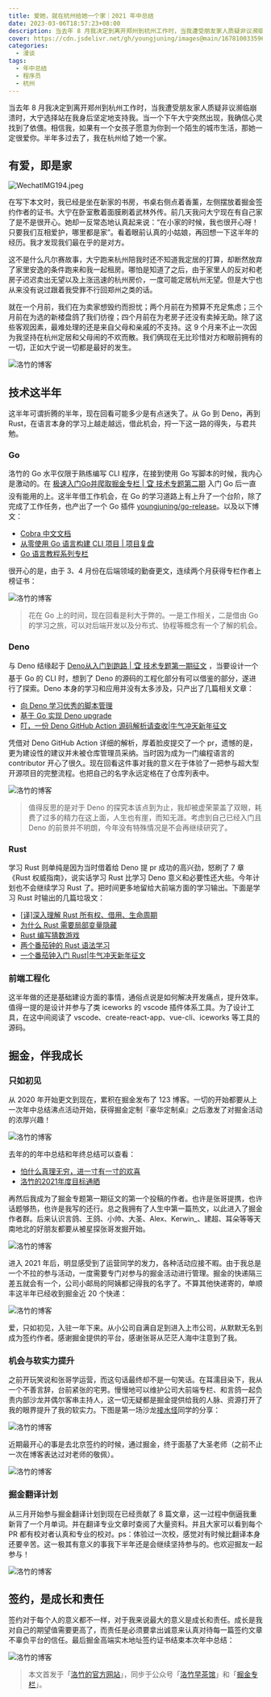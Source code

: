 ```yaml
---
title: 爱她，就在杭州给她一个家｜2021 年中总结
date: 2023-03-06T18:57:23+08:00
description: 当去年 8 月我决定到离开郑州到杭州工作时，当我遭受朋友家人质疑非议濒临崩溃时，大宁选择站在我身后坚定地支持我。当一个下午大宁突然出现，我确信心灵找到了依偎。相信我，如果有一个女孩子愿意为你到一个陌生的城市生活，那她一定很爱你。半年多过去了，我在杭州给了她一个家。
cover: https://cdn.jsdelivr.net/gh/youngjuning/images@main/1678100335964.png
categories:
  - 漫谈
tags:
  - 年中总结
  - 程序员
  - 杭州
---
```


<ins class="adsbygoogle" style="display:block; text-align:center;"  data-ad-layout="in-article" data-ad-format="fluid" data-ad-client="ca-pub-7962287588031867" data-ad-slot="2542544532"></ins><script> (adsbygoogle = window.adsbygoogle || []).push({});</script>

当去年 8 月我决定到离开郑州到杭州工作时，当我遭受朋友家人质疑非议濒临崩溃时，大宁选择站在我身后坚定地支持我。当一个下午大宁突然出现，我确信心灵找到了依偎。相信我，如果有一个女孩子愿意为你到一个陌生的城市生活，那她一定很爱你。半年多过去了，我在杭州给了她一个家。

## 有爱，即是家

![WechatIMG194.jpeg](https://p9-juejin.byteimg.com/tos-cn-i-k3u1fbpfcp/34c2d6ecfbd542cab014e649637025f5~tplv-k3u1fbpfcp-watermark.image)

在写下本文时，我已经是坐在新家的书房，书桌右侧点着香薰，左侧摆放着掘金签约作者的证书。大宁在卧室敷着面膜刷着武林外传。前几天我问大宁现在有自己家了是不是很开心。她却一反常态地认真起来说：“在小家的时候，我也很开心呀！只要我们互相爱护，哪里都是家”。看着眼前认真的小姑娘，再回想一下这半年的经历。我才发现我们最在乎的是对方。

这不是什么凡尔赛故事，大宁跑来杭州陪我时还不知道我定居的打算，却断然放弃了家里安逸的条件跑来和我一起租房。哪怕是知道了之后，由于家里人的反对和老房子迟迟卖出无望以及上涨迅速的杭州房价，一度可能定居杭州无望。但是大宁也从来没有说过跟着我受罪不行回郑州之类的话。

就在一个月前，我们在为卖家想毁约而担忧；两个月前在为预算不充足焦虑；三个月前在为选的新楼盘鸽了我们彷徨；四个月前在为老房子还没有卖掉无助。除了这些客观因素，最难处理的还是来自父母和亲戚的不支持。这 9 个月来不止一次因为我坚持在杭州定居和父母闹的不欢而散。我们俩现在无比珍惜对方和眼前拥有的一切，正如大宁说一切都是最好的发生。


![洛竹的博客](https://p1-juejin.byteimg.com/tos-cn-i-k3u1fbpfcp/63d1b9e2b4684598bca7a256b39cedb6~tplv-k3u1fbpfcp-watermark.image)

## 技术这半年

这半年可谓折腾的半年，现在回看可能多少是有点迷失了。从 Go 到 Deno，再到 Rust，在语言本身的学习上越走越远，借此机会，捋一下这一路的得失，与君共勉。

### Go

洛竹的 Go 水平仅限于熟练编写 CLI 程序，在接到使用 Go 写脚本的时候，我内心是激动的。在 [极速入门Go并爬取掘金专栏 | 🏆 技术专题第二期](https://juejin.cn/post/6860522117423857678) 入门 Go 后一直没有能用的上。这半年借工作机会，在 Go 的学习道路上有上升了一个台阶，除了完成了工作任务，也产出了一个 Go 插件 [youngjuning/go-release](https://github.com/youngjuning/go-release)。以及以下博文：

- [Cobra 中文文档](https://juejin.cn/post/6924541628031959047)
- [从零使用 Go 语言构建 CLI 项目 | 项目复盘](https://juejin.cn/post/6940296964089053221)
- [Go 语言教程系列专栏](https://juejin.cn/column/6962102040684134436)

很开心的是，由于 3、4 月份在后端领域的勤奋更文，连续两个月获得专栏作者上榜证书：

![洛竹的博客](https://p9-juejin.byteimg.com/tos-cn-i-k3u1fbpfcp/b41cd7c5614f495d9e67d72406e16997~tplv-k3u1fbpfcp-watermark.image)

> 花在 Go 上的时间，现在回看是利大于弊的。一是工作相关，二是借由 Go 的学习之旅，可以对后端开发以及分布式、协程等概念有一个了解的机会。

### Deno

与 Deno 结缘起于 [Deno从入门到跑路 | 🏆 技术专题第一期征文](https://juejin.cn/post/6854573220432248839) ，当要设计一个基于 Go 的 CLI 时，想到了 Deno 的源码的工程化部分有可以借鉴的部分，遂进行了探索。Deno 本身的学习和应用并没有太多涉及，只产出了几篇相关文章：

- [向 Deno 学习优秀的脚本管理](https://juejin.cn/post/6924465443704930318)
- [基于 Go 实现 Deno upgrade](https://juejin.cn/post/6925201316264443918)
- [叮，一份 Deno GitHub Action 源码解析请查收|牛气冲天新年征文](https://juejin.cn/post/6926899307735957511)

凭借对 Deno GitHub Action 详细的解析，厚着脸皮提交了一个 pr，遗憾的是，更为建设性的建议并未被仓库管理员采纳。当时因为成为一门编程语言的 contributor 开心了很久。现在回看这件事对我的意义在于体验了一把参与超大型开源项目的完整流程。也把自己的名字永远定格在了仓库列表中。

![洛竹的博客](https://p1-juejin.byteimg.com/tos-cn-i-k3u1fbpfcp/0d9faf73715e475593d0729d4e813a7e~tplv-k3u1fbpfcp-watermark.image)

> 值得反思的是对于 Deno 的探究本该点到为止，我却被虚荣蒙盖了双眼，耗费了过多的精力在这上面，人生也有崖，而知无涯。考虑到自己已经入门且 Deno 的前景并不明朗，今年没有特殊情况是不会再继续研究了。

### Rust

学习 Rust 则单纯是因为当时借着给 Deno 提 pr 成功的高兴劲，怒刷了 7 章 《Rust 权威指南》，说实话学习 Rust 比学习 Deno 意义和必要性还大些。今年计划也不会继续学习 Rust 了。把时间更多地留给大前端方面的学习输出。下面是学习 Rust 时输出的几篇垃圾文：

- [[译]深入理解 Rust 所有权、借用、生命周期](https://juejin.cn/post/6937098861152305160)
- [为什么 Rust 需要局部变量隐藏](https://juejin.cn/post/6929666131082870797)
- [Rust 编写猜数游戏](https://juejin.cn/post/6929576263216529422)
- [两个番茄钟的 Rust 语法学习](https://juejin.cn/post/6929080722565267469)
- [一个番茄钟入门 Rust|牛气冲天新年征文](https://juejin.cn/post/6928656425090547726)

### 前端工程化

这半年做的还是基础建设方面的事情，通俗点说是如何解决开发痛点，提升效率。值得一提的是设计并参与了类 iceworks 的 vscode 插件体系工具。为了设计工具，在这中间阅读了 vscode、create-react-app、vue-cli、iceworks 等工具的源码。

## 掘金，伴我成长

### 只如初见

从 2020 年开始更文到现在，累积在掘金发布了 123 博客。一切的开始都要从上一次年中总结沸点活动开始，获得掘金定制『豪华定制桌』之后激发了对掘金活动的浓厚兴趣！

![洛竹的博客](https://p6-juejin.byteimg.com/tos-cn-i-k3u1fbpfcp/4c0fe85200e945bfb869d7b897712aae~tplv-k3u1fbpfcp-watermark.image)

去年的的年中总结和年终总结可以查看：

- [怕什么真理无穷，进一寸有一寸的欢喜](https://juejin.cn/post/6850418121858088968)
- [洛竹的2021年度目标通晒](https://juejin.cn/post/6930623622944358408#heading-0)

再然后我成为了掘金专题第一期征文的第一个投稿的作者。也许是张哥提携，也许话题够热，也许是我写的还行。总之我拥有了人生中第一篇热文，以此进入了掘金作者群。后来认识言鸽、王鸽、小帅、大圣、Alex、Kerwin_、建超、耳朵等等天南地北的好朋友都要从被星探张哥发掘开始。

![洛竹的博客](https://p3-juejin.byteimg.com/tos-cn-i-k3u1fbpfcp/505f961ae0c54ee6afa06fdd6146de13~tplv-k3u1fbpfcp-zoom-1.image)

进入 2021 年后，明显感受到了运营同学的发力，各种活动应接不暇。由于我总是一个不拉的参与活动，一度需要专门对参与的掘金活动进行管理。掘金的快递隔三差五就会有一个，公司小邮局的阿姨都记得我的名字了。不算其他快递寄的，单顺丰这半年已经收到掘金近 20 个快递：

![洛竹的博客](https://p9-juejin.byteimg.com/tos-cn-i-k3u1fbpfcp/8ff87ec15b274bb8ab5eda9d30d2e85d~tplv-k3u1fbpfcp-watermark.image)

爱，只如初见，入驻一年下来。从小公司自满自足到进入上市公司，从默默无名到成为签约作者。感谢掘金提供的平台，感谢张哥从茫茫人海中注意到了我。

### 机会与软实力提升

之前开玩笑说和张哥学运营，而这句话最终却不是一句笑话。在耳濡目染下，我从一个不善言辞，台前紧张的宅男。慢慢地可以维护公司大前端专栏、和言鸽一起负责内部沙龙并偶尔客串主持人，这一切无疑都是掘金提供给我的人脉、资源打开了我的眼界提升了我的软实力。下图是第一场沙龙[接水怪](https://juejin.cn/user/747323638163768)同学的分享：

![洛竹的博客](https://p6-juejin.byteimg.com/tos-cn-i-k3u1fbpfcp/361db1efad154900aa2f10c81e5714c0~tplv-k3u1fbpfcp-watermark.image)

近期最开心的事是去北京签约的时候，通过掘金，终于面基了大圣老师（之前不止一次在博客表达过对老师的敬佩）。

![洛竹的博客](https://p9-juejin.byteimg.com/tos-cn-i-k3u1fbpfcp/83274b59972349088daf61df11362b2d~tplv-k3u1fbpfcp-watermark.image)

### 掘金翻译计划

从三月开始参与掘金翻译计划到现在已经贡献了 8 篇文章，这一过程中倒逼我重新背了一个月单词。并在翻译专业文章时查阅了大量资料。并且大家可以看到每个 PR 都有校对者认真和专业的校对。ps：体验过一次校，感觉对有时候比翻译本身还要辛苦。这一极其有意义的事我下半年还是会继续坚持参与的。也欢迎掘友一起参与！

![洛竹的博客](https://p3-juejin.byteimg.com/tos-cn-i-k3u1fbpfcp/a6d9f6ece6fd48a5af9f6a8c376a0085~tplv-k3u1fbpfcp-watermark.image)


## 签约，是成长和责任

签约对于每个人的意义都不一样，对于我来说最大的意义是成长和责任。成长是我对自己的期望值需要更高了，而责任是必须要拿出诚意来认真对待每一篇签约文章不辜负平台的信任。最后掘金高端实木地址签约证书结束本次年中总结：

![洛竹的博客](https://p1-juejin.byteimg.com/tos-cn-i-k3u1fbpfcp/61a39d23f26e4c66950b8b4b2b0a54ba~tplv-k3u1fbpfcp-watermark.image)

> 本文首发于「[洛竹的官方网站](https://youngjuning.js.org/)」，同步于公众号「[洛竹早茶馆](https://cdn.jsdelivr.net/gh/youngjuning/images/20210418112129.jpeg)」和「[掘金专栏](https://juejin.cn/user/325111174662855)」。
